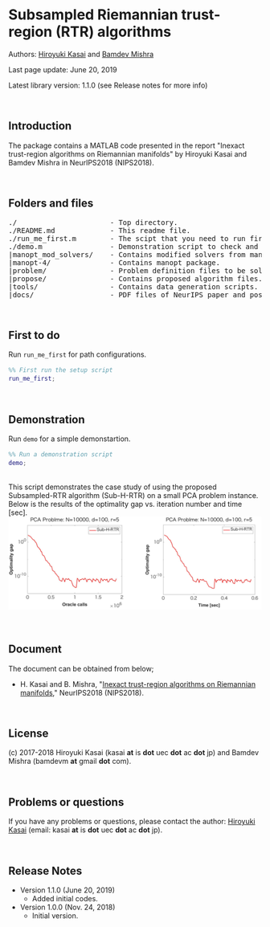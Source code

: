 # Subsampled Riemannian trust-region (RTR) algorithms

Authors: [Hiroyuki Kasai](http://www.kasailab.com/kasai) and [Bamdev Mishra](https://bamdevmishra.in/)

Last page update: June 20, 2019

Latest library version: 1.1.0 (see Release notes for more info)

<br />

Introduction
----------
The package contains a MATLAB code presented in the report "Inexact trust-region algorithms on Riemannian manifolds" by Hiroyuki Kasai and Bamdev Mishra in NeurIPS2018 (NIPS2018).

<br />

Folders and files
---------
<pre>
./                      - Top directory.
./README.md             - This readme file.
./run_me_first.m        - The scipt that you need to run first.
./demo.m                - Demonstration script to check and understand this package easily. 
|manopt_mod_solvers/    - Contains modified solvers from manopt.
|manopt-4/              - Contains manopt package.
|problem/               - Problem definition files to be solved.
|propose/               - Contains proposed algorithm files.
|tools/                 - Contains data generation scripts.
|docs/                  - PDF files of NeurIPS paper and poster.
</pre>   

<br />

First to do
----------------------------
Run `run_me_first` for path configurations. 
```Matlab
%% First run the setup script
run_me_first; 
```

<br />

Demonstration
----------------------------
Run `demo` for a simple demonstartion. 
```Matlab
%% Run a demonstration script
demo; 
```
<br />
This script demonstrates the case study of using the proposed Subsampled-RTR algorithm (Sub-H-RTR) on a small PCA problem instance. 
Below is the results of the optimality gap vs. iteration number and time [sec]. 

<br />

<img src="https://github.com/hiroyuki-kasai/Subsampled-RTR/blob/master/figs/demo.png" width="900">
<br /><br />

<br />

Document
----------
The document can be obtained from below;

- H. Kasai and B. Mishra, "[Inexact trust-region algorithms on Riemannian manifolds](http://papers.nips.cc/paper/7679-inexact-trust-region-algorithms-on-riemannian-manifolds)," NeurIPS2018 (NIPS2018).

<br />

License
----------
(c) 2017-2018 Hiroyuki Kasai (kasai **at** is **dot** uec **dot** ac **dot** jp) and Bamdev Mishra (bamdevm **at** gmail **dot** com).


<br />

Problems or questions
---------------------
If you have any problems or questions, please contact the author: [Hiroyuki Kasai](http://www.kasailab.com/kasai_e.htm) (email: kasai **at** is **dot** uec **dot** ac **dot** jp).

<br />

Release Notes
--------------
* Version 1.1.0 (June 20, 2019)
    - Added initial codes.
* Version 1.0.0 (Nov. 24, 2018)
    - Initial version.
